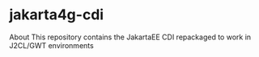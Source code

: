 # jakarta4g-cdi
About This repository contains the JakartaEE CDI repackaged to work in J2CL/GWT environments
